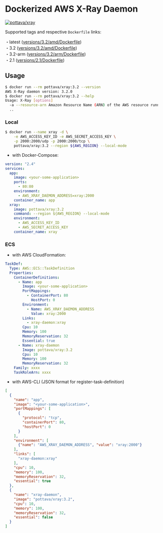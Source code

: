 # Dockerized AWS X-Ray Daemon

[![pottava/xray](http://dockeri.co/image/pottava/xray)](https://hub.docker.com/r/pottava/xray/)

Supported tags and respective `Dockerfile` links:

・latest ([versions/3.2/amd/Dockerfile](https://github.com/pottava/dockerized-aws-x-ray/blob/master/versions/3.2/amd/Dockerfile))  
・3.2 ([versions/3.2/amd/Dockerfile](https://github.com/pottava/dockerized-aws-x-ray/blob/master/versions/3.2/amd/Dockerfile))  
・3.2-arm ([versions/3.2/arm/Dockerfile](https://github.com/pottava/dockerized-aws-x-ray/blob/master/versions/3.2/arm/Dockerfile))  
・2.1 ([versions/2.1/Dockerfile](https://github.com/pottava/dockerized-aws-x-ray/blob/master/versions/2.1/Dockerfile))  

## Usage

```sh
$ docker run --rm pottava/xray:3.2 --version
AWS X-Ray daemon version: 3.2.0
$ docker run --rm pottava/xray:3.2 --help
Usage: X-Ray [options]
  -a --resource-arn Amazon Resource Name (ARN) of the AWS resource running the daemon.
  ..
```

### Local

```sh
$ docker run --name xray -d \
    -e AWS_ACCESS_KEY_ID -e AWS_SECRET_ACCESS_KEY \
    -p 2000:2000/udp -p 2000:2000/tcp \
    pottava/xray:3.2 --region ${AWS_REGION} --local-mode
```

* with Docker-Compose:

```yaml
version: "2.4"
services:
  app:
    image: <your-some-application>
    ports:
      - 80:80
    environment:
      - AWS_XRAY_DAEMON_ADDRESS=xray:2000
    container_name: app
  xray:
    image: pottava/xray:3.2
    command: --region ${AWS_REGION} --local-mode
    environment:
      - AWS_ACCESS_KEY_ID
      - AWS_SECRET_ACCESS_KEY
    container_name: xray
```

### ECS

* with AWS CloudFormation:

```yaml
TaskDef:
  Type: AWS::ECS::TaskDefinition
  Properties:
    ContainerDefinitions:
      - Name: app
        Image: <your-some-application>
        PortMappings:
          - ContainerPort: 80
            HostPort: 0
        Environment:
          - Name: AWS_XRAY_DAEMON_ADDRESS
            Value: xray:2000
        Links:
          - xray-daemon:xray
        Cpu: 10
        Memory: 100
        MemoryReservation: 32
        Essential: true
      - Name: xray-daemon
        Image: pottava/xray:3.2
        Cpu: 10
        Memory: 100
        MemoryReservation: 32
    Family: xxxx
    TaskRoleArn: xxxx
```

* with AWS-CLI (JSON format for register-task-definition)

```json
[
  {
    "name": "app",
    "image": "<your-some-application>",
    "portMappings": [
      {
        "protocol": "tcp",
        "containerPort": 80,
        "hostPort": 0
      }
    ],
    "environment": [
      {"name": "AWS_XRAY_DAEMON_ADDRESS", "value": "xray:2000"}
    ],
    "links": [
      "xray-daemon:xray"
    ],
    "cpu": 10,
    "memory": 100,
    "memoryReservation": 32,
    "essential": true
  },
  {
    "name": "xray-daemon",
    "image": "pottava/xray:3.2",
    "cpu": 10,
    "memory": 100,
    "memoryReservation": 32,
    "essential": false
  }
]
```
